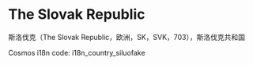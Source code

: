 # The Slovak Republic

斯洛伐克（The Slovak Republic，欧洲，SK，SVK，703），斯洛伐克共和国 

Cosmos i18n code: i18n_country_siluofake